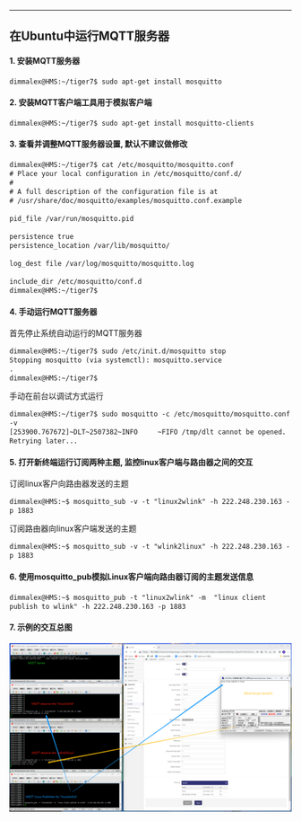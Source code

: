 
------
## 在Ubuntu中运行MQTT服务器

#### 1. 安装MQTT服务器
```
dimmalex@HMS:~/tiger7$ sudo apt-get install mosquitto
```

#### 2. 安装MQTT客户端工具用于模拟客户端
```
dimmalex@HMS:~/tiger7$ sudo apt-get install mosquitto-clients
```

#### 3. 查看并调整MQTT服务器设置, 默认不建议做修改
```
dimmalex@HMS:~/tiger7$ cat /etc/mosquitto/mosquitto.conf 
# Place your local configuration in /etc/mosquitto/conf.d/
#
# A full description of the configuration file is at
# /usr/share/doc/mosquitto/examples/mosquitto.conf.example

pid_file /var/run/mosquitto.pid

persistence true
persistence_location /var/lib/mosquitto/

log_dest file /var/log/mosquitto/mosquitto.log

include_dir /etc/mosquitto/conf.d
dimmalex@HMS:~/tiger7$ 

```

#### 4. 手动运行MQTT服务器

首先停止系统自动运行的MQTT服务器
```
dimmalex@HMS:~/tiger7$ sudo /etc/init.d/mosquitto stop
Stopping mosquitto (via systemctl): mosquitto.service
.
dimmalex@HMS:~/tiger7$ 
```

手动在前台以调试方式运行
```
dimmalex@HMS:~/tiger7$ sudo mosquitto -c /etc/mosquitto/mosquitto.conf -v
[253900.767672]~DLT~2507382~INFO     ~FIFO /tmp/dlt cannot be opened. Retrying later...

```

#### 5. 打开新终端运行订阅两种主题, 监控linux客户端与路由器之间的交互
订阅linux客户向路由器发送的主题
```
dimmalex@HMS:~$ mosquitto_sub -v -t "linux2wlink" -h 222.248.230.163 -p 1883
```
订阅路由器向linux客户端发送的主题
```
dimmalex@HMS:~$ mosquitto_sub -v -t "wlink2linux" -h 222.248.230.163 -p 1883
```

#### 6. 使用mosquitto_pub模拟Linux客户端向路由器订阅的主题发送信息
```
dimmalex@HMS:~$ mosquitto_pub -t "linux2wlink" -m  "linux client publish to wlink" -h 222.248.230.163 -p 1883
```

#### 7. 示例的交互总图
![avatar](./uart_mqtt.png)